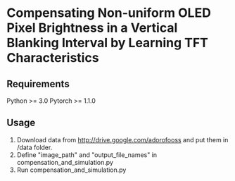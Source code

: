 # Compensating Non-uniform OLED Pixel Brightness in a Vertical Blanking Interval by Learning TFT Characteristics

## Requirements
Python >= 3.0
Pytorch >= 1.1.0

## Usage
1. Download data from http://drive.google.com/adorofooss and put them in /data folder.
2. Define "image_path" and "output_file_names" in compensation_and_simulation.py
3. Run compensation_and_simulation.py

